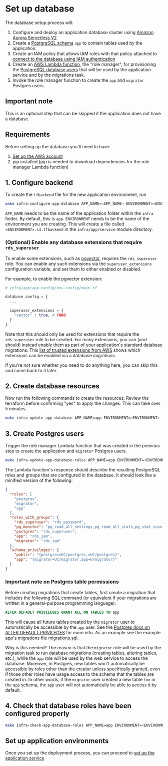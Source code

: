 # Set up database

The database setup process will:

1. Configure and deploy an application database cluster using [Amazon Aurora Serverless V2](https://aws.amazon.com/rds/aurora/serverless/)
2. Create a [PostgreSQL schema](https://www.postgresql.org/docs/current/ddl-schemas.html) `app` to contain tables used by the application.
3. Create an IAM policy that allows IAM roles with that policy attached to [connect to the database using IAM authentication](https://docs.aws.amazon.com/AmazonRDS/latest/UserGuide/UsingWithRDS.IAMDBAuth.Connecting.html)
4. Create an [AWS Lambda function](https://docs.aws.amazon.com/lambda/latest/dg/welcome.html), the "role manager", for provisioning the [PostgreSQL database users](https://www.postgresql.org/docs/8.0/user-manag.html) that will be used by the application service and by the migrations task.
5. Invoke the role manager function to create the `app` and `migrator` Postgres users.

## Important note

This is an optional step that can be skipped if the application does not have a database.

## Requirements

Before setting up the database you'll need to have:

1. [Set up the AWS account](./set-up-aws-account.md)
2. pip installed (pip is needed to download dependencies for the role manager Lambda function)

## 1. Configure backend

To create the `tfbackend` file for the new application environment, run

```bash
make infra-configure-app-database APP_NAME=<APP_NAME> ENVIRONMENT=<ENVIRONMENT>
```

`APP_NAME` needs to be the name of the application folder within the `infra` folder. By default, this is `app`.
`ENVIRONMENT` needs to be the name of the environment you are creating. This will create a file called `<ENVIRONMENT>.s3.tfbackend` in the `infra/app/service` module directory.

### (Optional) Enable any database extensions that require `rds_superuser`

To enable some extensions, such as [pgvector](https://github.com/pgvector/pgvector), requires the `rds_superuser` role. You can enable any such extensions via the `superuser_extensions` configuration variable, and set them to either enabled or disabled.

For example, to enable the pgvector extension:

```terraform
# infra/app/app-config/env-config/main.tf

database_config = {
  ...

  superuser_extensions = {
    "vector" : true, # TODO
  }
}
```

Note that this should only be used for extensions that require the `rds_superuser` role to be created. For many extensions, you can (and should) instead enable them as part of your application's standard database migrations. This [list of trusted extensions from AWS](https://docs.aws.amazon.com/AmazonRDS/latest/UserGuide/CHAP_PostgreSQL.html#PostgreSQL.Concepts.General.Extensions.Trusted) shows which extensions can be enabled via a database migrations.

If you're not sure whether you need to do anything here, you can skip this and come back to it later.

## 2. Create database resources

Now run the following commands to create the resources. Review the terraform before confirming "yes" to apply the changes. This can take over 5 minutes.

```bash
make infra-update-app-database APP_NAME=app ENVIRONMENT=<ENVIRONMENT>
```

## 3. Create Postgres users

Trigger the role manager Lambda function that was created in the previous step to create the application and `migrator` Postgres users.

```bash
make infra-update-app-database-roles APP_NAME=app ENVIRONMENT=<ENVIRONMENT>
```

The Lambda function's response should describe the resulting PostgreSQL roles and groups that are configured in the database. It should look like a minified version of the following:

```json
{
  "roles": [
    "postgres",
    "migrator",
    "app"
  ],
  "roles_with_groups": {
    "rds_superuser": "rds_password",
    "pg_monitor": "pg_read_all_settings,pg_read_all_stats,pg_stat_scan_tables",
    "postgres": "rds_superuser",
    "app": "rds_iam",
    "migrator": "rds_iam"
  },
  "schema_privileges": {
    "public": "{postgres=UC/postgres,=UC/postgres}",
    "app": "{migrator=UC/migrator,app=U/migrator}"
  }
}
```

### Important note on Postgres table permissions

Before creating migrations that create tables, first create a migration that includes the following SQL command (or equivalent if your migrations are written in a general-purpose programming language):

```sql
ALTER DEFAULT PRIVILEGES GRANT ALL ON TABLES TO app
```

This will cause all future tables created by the `migrator` user to automatically be accessible by the `app` user. See the [Postgres docs on ALTER DEFAULT PRIVILEGES](https://www.postgresql.org/docs/current/sql-alterdefaultprivileges.html) for more info. As an example see the example app's migrations file [migrations.sql](https://github.com/navapbc/template-infra/blob/main/template-only-app/migrations.sql).

Why is this needed? The reason is that the `migrator` role will be used by the migration task to run database migrations (creating tables, altering tables, etc.), while the `app` role will be used by the web service to access the database. Moreover, in Postgres, new tables won't automatically be accessible by roles other than the creator unless specifically granted, even if those other roles have usage access to the schema that the tables are created in. In other words, if the `migrator` user created a new table `foo` in the `app` schema, the `app` user will not automatically be able to access it by default.

## 4. Check that database roles have been configured properly

```bash
make infra-check-app-database-roles APP_NAME=app ENVIRONMENT=<ENVIRONMENT>
```

## Set up application environments

Once you set up the deployment process, you can proceed to [set up the application service](./set-up-app-env.md)

